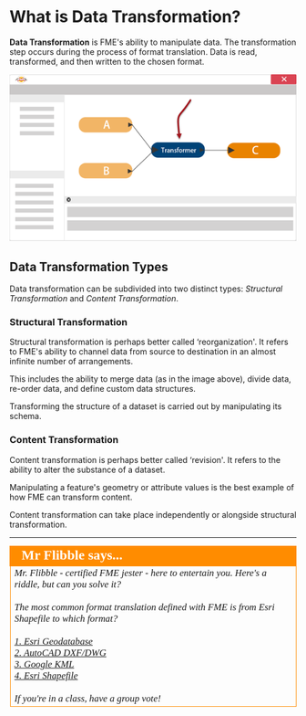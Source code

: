 # What is Data Transformation?
**Data Transformation** is FME's ability to manipulate data. The transformation step occurs during the process of format translation. Data is read, transformed, and then written to the chosen format.

![](./Images/Img2.002.TransformationInFME.png)


## Data Transformation Types
Data transformation can be subdivided into two distinct types: *Structural Transformation* and *Content Transformation*.


### Structural Transformation
Structural transformation is perhaps better called ‘reorganization'. It refers to FME's ability to channel data from source to destination in an almost infinite number of arrangements. 

This includes the ability to merge data (as in the image above), divide data, re-order data, and define custom data structures.

Transforming the structure of a dataset is carried out by manipulating its schema.


### Content Transformation
Content transformation is perhaps better called ‘revision'. It refers to the ability to alter the substance of a dataset. 

Manipulating a feature's geometry or attribute values is the best example of how FME can transform content.

Content transformation can take place independently or alongside structural transformation.


---

<!--Person X Says Section-->

<table style="border-spacing: 0px">
<tr>
<td style="vertical-align:middle;background-color:darkorange;border: 2px solid darkorange">
<i class="fa fa-quote-left fa-lg fa-pull-left fa-fw" style="color:white;padding-right: 12px;vertical-align:text-top"></i>
<span style="color:white;font-size:x-large;font-weight: bold;font-family:serif">Mr Flibble says...</span>
</td>
</tr>

<tr>
<td style="border: 1px solid darkorange">
<span style="font-family:serif; font-style:italic; font-size:larger">
Mr. Flibble - certified FME jester - here to entertain you. Here's a riddle, but can you solve it?
<br><br>The most common format translation defined with FME is from Esri Shapefile to which format?
<br><br><a href="http://52.73.3.37/fmedatastreaming/Manual/QAResponse2017.fmw?chapter=2&question=1&answer=1&DestDataset_TEXTLINE=C%3A%5CFMEOutput%5CQAResponse.html">1. Esri Geodatabase</a>
<br><a href="http://52.73.3.37/fmedatastreaming/Manual/QAResponse2017.fmw?chapter=2&question=1&answer=2&DestDataset_TEXTLINE=C%3A%5CFMEOutput%5CQAResponse.html">2. AutoCAD DXF/DWG</a>
<br><a href="http://52.73.3.37/fmedatastreaming/Manual/QAResponse2017.fmw?chapter=2&question=1&answer=3&DestDataset_TEXTLINE=C%3A%5CFMEOutput%5CQAResponse.html">3. Google KML</a>
<br><a href="http://52.73.3.37/fmedatastreaming/Manual/QAResponse2017.fmw?chapter=2&question=1&answer=4&DestDataset_TEXTLINE=C%3A%5CFMEOutput%5CQAResponse.html">4. Esri Shapefile</a>
<br><br>If you're in a class, have a group vote!
</span>
</td>
</tr>
</table>